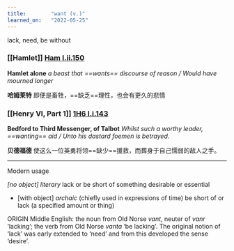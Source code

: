 ```yaml
---
title:        "want (v.)"
learned_on:   "2022-05-25"
---
```


lack, need, be without

### [[Hamlet]] [Ham I.ii.150](https://www.shakespeareswords.com/Public/Play.aspx?Act=1&Scene=2&WorkId=2#115266) 

**Hamlet alone** *a beast that ==wants== discourse of reason / Would have mourned longer*

**哈姆莱特** 即便是畜牲，==缺乏==理性，也会有更久的悲情

### [[Henry VI, Part 1]] [1H6 I.i.143](https://www.shakespeareswords.com/Public/Play.aspx?Act=1&Scene=1&WorkId=25#201045) 

**Bedford to Third Messenger, of Talbot** *Whilst such a worthy leader, ==wanting== aid / Unto his dastard foemen is betrayed.*

**贝德福德** 使这么一位英勇将领==缺少==援救，而葬身于自己懦弱的敌人之手。

------

Modern usage

*\[no object\]* *literary* lack or be short of something desirable or essential

- \[with object\] *archaic* (chiefly used in expressions of time) be short of or lack (a specified amount or thing)

ORIGIN Middle English: the noun from Old Norse *vant*, neuter of *vanr* ‘lacking’; the verb from Old Norse *vanta* ‘be lacking’. The original notion of ‘lack’ was early extended to ‘need’ and from this developed the sense ‘desire’.